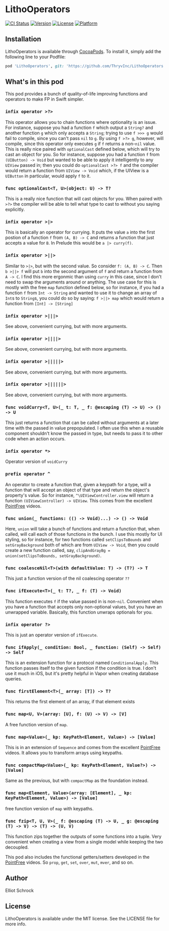 # LithoOperators

[![CI Status](https://circleci.com/gh/ThryvInc/LithoOperators.svg?style=svg)](https://circleci.com/gh/ThryvInc/LithoOperators)
[![Version](https://img.shields.io/cocoapods/v/LithoOperators.svg?style=flat)](https://cocoapods.org/pods/LithoOperators)
[![License](https://img.shields.io/cocoapods/l/LithoOperators.svg?style=flat)](https://cocoapods.org/pods/LithoOperators)
[![Platform](https://img.shields.io/cocoapods/p/LithoOperators.svg?style=flat)](https://cocoapods.org/pods/LithoOperators)

## Installation

LithoOperators is available through [CocoaPods](https://cocoapods.org). To install
it, simply add the following line to your Podfile:

```ruby
pod 'LithoOperators', git: 'https://github.com/ThryvInc/LithoOperators'
```

## What's in this pod

This pod provides a bunch of quality-of-life improving functions and operators to make FP in Swift simpler.

### `infix operator >?>`
This operator allows you to chain functions where optionality is an issue. For instance,
suppose you had a function `f` which output a `String?` and another function `g` which only
accepts a `String`; trying to use `f >>> g` would fail to compile, since you can't pass `nil`
to `g`. By using `f >?> g`, however, will compile, since this operator only executes `g` if
`f` returns a non-`nil` value. This is really nice paired with `optionalCast` defined below,
which will try to cast an object for you. So for instance, suppose you had a function `f` from
`(UIButton) -> Void` but wanted to be able to apply it intelligently to any `UIView` passed
in; then you could do `optionalCast >?> f` and the compiler would return a function from
`UIView -> Void` which, if the UIView is a `UIButton` in particular, would apply `f` to it.

### `func optionalCast<T, U>(object: U) -> T?`
This is a really nice function that will cast objects for you. When paired with `>?>` the compiler will
be able to tell what type to cast to without you saying explicitly.

### `infix operator >|>`
This is basically an operator for currying. It puts the value `a` into the first postion of a function `f`
from `(A, B) -> C` and returns a function that just accepts a value for `B`. In Prelude this would
be `a |> curry(f)`.

### `infix operator >||>`
Similar to `>|>`, but with the second value. So consider `f: (A, B) -> C`. Then `b >||> f`
will put `b` into the second argument of `f` and return a function from `A -> C`. I find this more
ergonmic than using `curry` in this case, since I don't need to swap the arguments around or anything.
The use case for this is mostly with the free `map` function defined below, so for instance, if you had
a function `f` from `Int -> String` and wanted to use it to change an array of `Int`s to `String`s,
you could do so by saying: `f >||> map` which would return a function from `[Int] -> [String]`

### `infix operator >|||>`
See above, convenient currying, but with more arguments.
### `infix operator >||||>`
See above, convenient currying, but with more arguments.
### `infix operator >|||||>`
See above, convenient currying, but with more arguments.
### `infix operator >||||||>`
See above, convenient currying, but with more arguments.

### `func voidCurry<T, U>(_ t: T, _ f: @escaping (T) -> U) -> () -> U`
This just returns a function that can be called without arguments at a later time with the passed in value
prepopulated. I often use this when a reusable component shouldn't know the passed in type, but needs
to pass it to other code when an action occurs.

### `infix operator *>`
Operator version of `voidCurry`

### `prefix operator ^`
An operator to create a function that, given a keypath for a type, will a function that will accept
an object of that type and return the object's property's value. So for instance,
`^\UIViewController.view` will return a function `(UIViewController) -> UIView`. This comes from
the excellent [PointFree](https://pointfree.co) videos.

### `func union(_ functions: (() -> Void)...) -> () -> Void`
Here, `union` will take a bunch of functions and return a function that, when called, will
call each of those functions in the bunch. I use this mostly for UI styling, so for instance,
for two functions called `setClipsToBounds` and `setGrayBackground` both of
which are from `UIView -> Void`, then you could create a new function called, say,
`clipAndGrayBg = union(setClipsToBounds, setGrayBackground)`.

### `func coalesceNil<T>(with defaultValue: T) -> (T?) -> T`
This just a function version of the nil coalescing operator `??`

### `func ifExecute<T>(_ t: T?, _ f: (T) -> Void)`
This function executes `f` if the value passed in is non-`nil`. Convenient when you have
a function that accepts only non-optional values, but you have an unwrapped variable. Basically,
this function unwraps optionals for you.

### `infix operator ?>`
This is just an operator version of `ifExecute`.

### `func ifApply(_ condition: Bool, _ function: (Self) -> Self) -> Self`
This is an extension function for a protocol named `ConditionalApply`.  This function passes 
itself to the given function if the condition is true. I don't use it much in iOS, but
it's pretty helpful in Vapor when creating database queries.

### `func firstElement<T>(_ array: [T]) -> T?`
This returns the first element of an array, if that element exists

### `func map<U, V>(array: [U], f: (U) -> V) -> [V]`
A free function version of `map`.

### `func map<Value>(_ kp: KeyPath<Element, Value>) -> [Value]`
This is in an extension of `Sequence` and comes from the excellent [PointFree](https://pointfree.co) videos.
It allows you to transform arrays using keypaths.

### `func compactMap<Value>(_ kp: KeyPath<Element, Value?>) -> [Value]`
Same as the previous, but with `compactMap` as the foundation instead.

### `func map<Element, Value>(array: [Element], _ kp: KeyPath<Element, Value>) -> [Value]`
free function version of `map` with keypaths.

### `func fzip<T, U, V>(_ f: @escaping (T) -> U, _ g: @escaping (T) -> V) -> (T) -> (U, V)`
This function zips together the outputs of some functions into a tuple. Very convenient when creating a view from a single model while
keeping the two decoupled.

This pod also includes the functional getters/setters developed in the [PointFree](https://pointfree.co) videos. 
So `prop`, `get`, `set`, `over`, `mut`, `mver`, and so on. 

## Author

Elliot Schrock

## License

LithoOperators is available under the MIT license. See the LICENSE file for more info.
